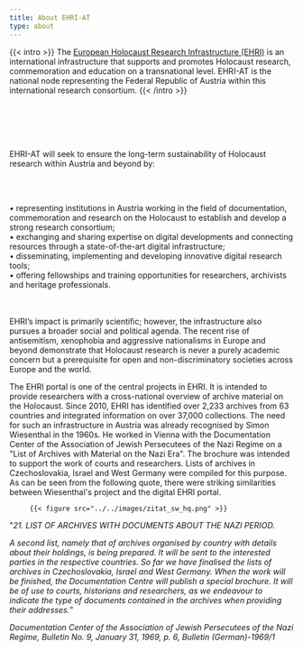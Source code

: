 ```yaml
---
title: About EHRI-AT
type: about
---
```


{{< intro >}}
The [European Holocaust Research Infrastructure (EHRI)](https://www.ehri-project.eu) is an international infrastructure that supports and promotes Holocaust research, commemoration and education on a transnational level. EHRI-AT is the national node representing the Federal Republic of Austria within this international research consortium.
{{< /intro >}}

<br/><br/> 
<br/><br/>

EHRI-AT will seek to ensure the long-term sustainability of Holocaust research within Austria and beyond by:

<br/><br/> 

•	representing institutions in Austria working in the field of documentation, commemoration and research on the Holocaust to establish and develop a strong research consortium;\
•	exchanging and sharing expertise on digital developments and connecting resources through a state-of-the-art digital infrastructure;\
•	disseminating, implementing and developing innovative digital research tools;\
•	offering fellowships and training opportunities for researchers, archivists and heritage professionals.

<br/><br/>
EHRI’s impact is primarily scientific; however, the infrastructure also pursues a broader social and political agenda. The recent rise of antisemitism, xenophobia and aggressive nationalisms in Europe and beyond demonstrate that Holocaust research is never a purely academic concern but a prerequisite for open and non-discriminatory societies across Europe and the world.

The EHRI portal is one of the central projects in EHRI. It is intended to provide researchers with a cross-national overview of archive material on the Holocaust. Since 2010, EHRI has identified over 2,233 archives from 63 countries and integrated information on over 37,000 collections. The need for such an infrastructure in Austria was already recognised by Simon Wiesenthal in the 1960s. He worked in Vienna with the Documentation Center of the Association of Jewish Persecutees of the Nazi Regime on a "List of Archives with Material on the Nazi Era". The brochure was intended to support the work of courts and researchers. Lists of archives in Czechoslovakia, Israel and West Germany were compiled for this purpose. As can be seen from the following quote, there were striking similarities between Wiesenthal's project and the digital EHRI portal.

         {{< figure src="../../images/zitat_sw_hq.png" >}}

"_21. LIST OF ARCHIVES WITH DOCUMENTS ABOUT THE NAZI PERIOD._

_A second list, namely that of archives organised by country with details about their holdings, is being prepared. It will be sent to the interested parties in the respective countries. So far we have finalised the lists of archives in Czechoslovakia, Israel and West Germany. When the work will be finished, the Documentation Centre will publish a special brochure. It will be of use to courts, historians and researchers, as we endeavour to indicate the type of documents contained in the archives when providing their addresses._"

_Documentation Center of the Association of Jewish Persecutees of the Nazi Regime, Bulletin No. 9, January 31, 1969, p. 6, Bulletin (German)-1969/1_